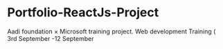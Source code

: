 # Portfolio-ReactJs-Project
 Aadi foundation × Microsoft training project. Web development Training ( 3rd September -12 September
